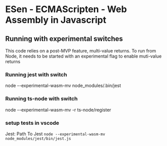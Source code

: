 # ESen - ECMAScripten - Web Assembly in Javascript

## Running with experimental switches


This code relies on a post-MVP feature, multi-value returns. To run from Node, it needs to be started with an experimental flag to enable muti-value returns

### Running jest with switch
node --experimental-wasm-mv node_modules/.bin/jest

### Running ts-node with switch
node --experimental-wasm-mv -r ts-node/register

### setup tests in vscode
Jest: Path To Jest
`node --experimental-wasm-mv node_modules/jest/bin/jest.js`

